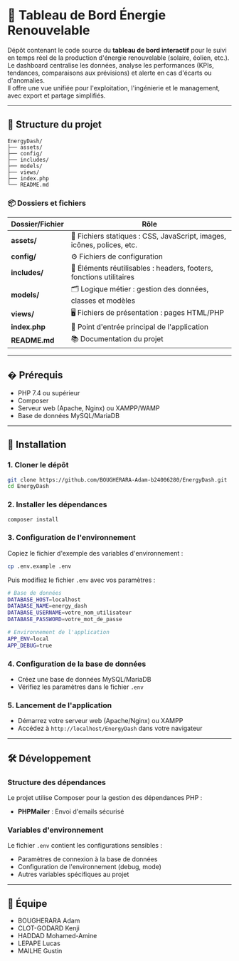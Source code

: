 # 🌱 Tableau de Bord Énergie Renouvelable

Dépôt contenant le code source du **tableau de bord interactif** pour le suivi en temps réel de la production d'énergie renouvelable (solaire, éolien, etc.).  
Le dashboard centralise les données, analyse les performances (KPIs, tendances, comparaisons aux prévisions) et alerte en cas d'écarts ou d'anomalies.  
Il offre une vue unifiée pour l'exploitation, l'ingénierie et le management, avec export et partage simplifiés.

---

## 📁 Structure du projet

```
EnergyDash/
├── assets/
├── config/
├── includes/
├── models/
├── views/
├── index.php
└── README.md
```

### 📦 Dossiers et fichiers

| Dossier/Fichier      | Rôle                                                                                   |
|----------------------|----------------------------------------------------------------------------------------|
| **assets/**          | 🎨 Fichiers statiques : CSS, JavaScript, images, icônes, polices, etc.                |
| **config/**          | ⚙️ Fichiers de configuration                                                          |
| **includes/**        | 🧩 Éléments réutilisables : headers, footers, fonctions utilitaires                    |
| **models/**          | 🗂️ Logique métier : gestion des données, classes et modèles                            |
| **views/**           | 🖥️ Fichiers de présentation : pages HTML/PHP                                           |
| **index.php**        | 🚪 Point d'entrée principal de l'application                                           |
| **README.md**        | 📚 Documentation du projet                                                             |

---

## � Prérequis

- PHP 7.4 ou supérieur
- Composer
- Serveur web (Apache, Nginx) ou XAMPP/WAMP
- Base de données MySQL/MariaDB

---

## 🚀 Installation

### 1. Cloner le dépôt
```bash
git clone https://github.com/BOUGHERARA-Adam-b24006280/EnergyDash.git
cd EnergyDash
```

### 2. Installer les dépendances
```bash
composer install
```

### 3. Configuration de l'environnement
Copiez le fichier d'exemple des variables d'environnement :
```bash
cp .env.example .env
```

Puis modifiez le fichier `.env` avec vos paramètres :
```bash
# Base de données
DATABASE_HOST=localhost
DATABASE_NAME=energy_dash
DATABASE_USERNAME=votre_nom_utilisateur
DATABASE_PASSWORD=votre_mot_de_passe

# Environnement de l'application
APP_ENV=local
APP_DEBUG=true
```

### 4. Configuration de la base de données
- Créez une base de données MySQL/MariaDB
- Vérifiez les paramètres dans le fichier `.env`

### 5. Lancement de l'application
- Démarrez votre serveur web (Apache/Nginx) ou XAMPP
- Accédez à `http://localhost/EnergyDash` dans votre navigateur

---

## 🛠️ Développement

### Structure des dépendances
Le projet utilise Composer pour la gestion des dépendances PHP :
- **PHPMailer** : Envoi d'emails sécurisé

### Variables d'environnement
Le fichier `.env` contient les configurations sensibles :
- Paramètres de connexion à la base de données
- Configuration de l'environnement (debug, mode)
- Autres variables spécifiques au projet

---

## 👥 Équipe

- BOUGHERARA	Adam
- CLOT-GODARD	Kenji
- HADDAD	Mohamed-Amine
- LEPAPE	Lucas
- MAILHE	Gustin

